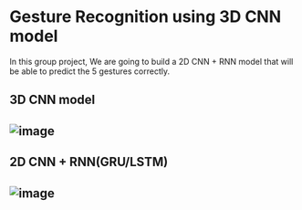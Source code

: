 # Gesture Recognition using 3D CNN model
In this group project, We are going to build a 2D CNN + RNN model that will be able to predict the 5 gestures correctly. 

## 3D CNN model
## ![image](https://github.com/charliethomasct82/Gesture-Recognition/assets/93368865/faf7e314-a119-4986-ad6b-3525718a865a)

## 2D CNN + RNN(GRU/LSTM)
## ![image](https://github.com/charliethomasct82/Gesture-Recognition/assets/93368865/ad8f2c4e-746a-487a-903c-9f9356550af3)

